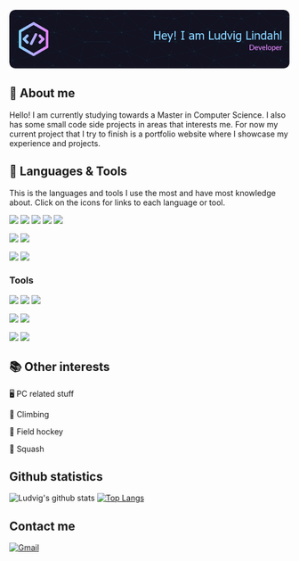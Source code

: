 ![Header](./github-header-image.png)
## :notebook: About me
Hello! I am currently studying towards a Master in Computer Science. I also has some small code side projects in areas that interests me. 
For now my current project that I try to finish is a portfolio website where I showcase my experience and projects.


## :rocket: Languages & Tools
This is the languages and tools I use the most and have most knowledge about. Click on the icons for links to each language or tool.

[![](https://img.shields.io/static/v1?label=Code&message=React&color=darkgreen&style=flat&logo=react&logoColor=white)](https://reactjs.org) <!-- React -->
[![](https://img.shields.io/static/v1?label=Code&message=Java&color=darkgreen&style=flat&logo=Java)](https://www.java.com/en/) <!-- Java -->
[![](https://img.shields.io/static/v1?label=Code&message=Kotlin&color=darkgreen&style=flat&logo=kotlin&logoColor=white)](https://kotlinlang.org/) <!-- Kotlin -->
[![](https://img.shields.io/static/v1?label=Code&message=Javascript&color=darkgreen&style=flat&logo=javascript&logoColor=white)](https://www.javascript.com/) <!-- Javascript -->
[![](https://img.shields.io/static/v1?label=Code&message=Typescript&color=darkgreen&style=flat&logo=typescript&logoColor=white)](https://www.typescriptlang.org/)<!-- TypeScript -->

[![](https://img.shields.io/static/v1?label=Code&message=Flutter&color=orange&style=flat&logo=Flutter&logoColor=white)](https://flutter.dev/) <!-- Flutter -->
[![](https://img.shields.io/static/v1?label=Code&message=Dart&color=orange&style=flat&logo=Dart&logoColor=white)](https://dart.dev/) <!-- Dart -->

[![](https://img.shields.io/static/v1?label=Database&message=MySQL&color=blue&style=flat&logo=mysql&logoColor=white)](https://www.mysql.com/)<!-- MySql -->
[![](https://img.shields.io/static/v1?label=Database&message=PostGreSQL&color=blue&style=flat&logo=postgresql&logoColor=white)](https://www.postgresql.org/) <!-- Postgresql -->
### Tools

[![](https://img.shields.io/static/v1?label=Editor&message=Visual%20Studio%20Code&color=darkred&style=flat&logo=visualstudiocode)](https://code.visualstudio.com/)<!-- VS Code -->
[![](https://img.shields.io/static/v1?label=Editor&message=Intellij&color=darkred&style=flat&logo=intellijidea)](https://www.jetbrains.com/idea/)<!-- Intellij -->
[![](https://img.shields.io/static/v1?label=Editor&message=Android%20Studio&color=darkred&style=flat&logo=Android%20Studio&logoColor=white)](https://developer.android.com/studio) <!-- Android Studio -->

[![](https://img.shields.io/static/v1?label=Tools&message=Git&color=lightblue&style=flat&logo=git&logoColor=white)](https://git-scm.com/) <!-- Git -->
[![](https://img.shields.io/static/v1?label=Shell&message=Bash&color=lightgreen&style=flat&logo=gnubash&logoColor=white)](https://www.gnu.org/software/bash/) <!-- Bash -->

[![](https://img.shields.io/static/v1?label=OS&message=Kubuntu&color=purple&style=flat&logo=ubuntu&logoColor=white)](https://kubuntu.org/) <!-- Linux -->
[![](https://img.shields.io/static/v1?label=OS&message=Windows&color=purple&style=flat&logo=windows)](https://www.microsoft.com/en-us/windows/) <!-- Windows -->

## :books: Other interests 
:desktop_computer: PC related stuff

:climbing: Climbing

:field_hockey: Field hockey

:tennis: Squash

## Github statistics
![Ludvig's github stats](https://github-readme-stats.vercel.app/api?username=luigi989&show_icons=true&include_all_commits=true&theme=merko)
[![Top Langs](https://github-readme-stats.vercel.app/api/top-langs/?username=luigi989&layout=compact&hide=css,sass&theme=merko)](https://github.com/luigi989/github-readme-stats)

## Contact me
[![Gmail](https://img.shields.io/badge/Gmail-D14836?style=for-the-badge&logo=gmail&logoColor=white)](mailto:ludde.lindahl@gmail.com) <!-- Gmail -->
